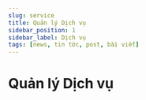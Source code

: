 ```yaml
---
slug: service
title: Quản lý Dịch vụ
sidebar_position: 1
sidebar_label: Dịch vụ
tags: [news, tin tức, post, bài viết]
---
```

# Quản lý Dịch vụ
